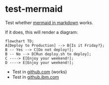 # test-mermaid

Test whether [mermaid in markdown](https://github.blog/2022-02-14-include-diagrams-markdown-files-mermaid/) works.

If it does, this will render a diagram:

```mermaid
flowchart TD;
A[Deploy to Production] --> B{Is it Friday?};
B -- Yes --> C[Do not deploy!];
B -- No --> D[Run deploy.sh to deploy];
C ----> E[Enjoy your weekend!];
D ----> E[Enjoy your weekend!];
```

- Test in [github.com](https://github.com/ewan-chalmers/test-mermaid) (works)
- Test in [github.ibm.com](https://github.ibm.com/ewan-chalmers/test-mermaid)
